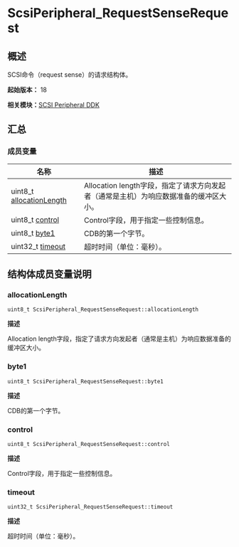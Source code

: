 # ScsiPeripheral_RequestSenseRequest


## 概述

SCSI命令（request sense）的请求结构体。

**起始版本：** 18

**相关模块：**[SCSI Peripheral DDK](_s_c_s_i.md)


## 汇总


### 成员变量

| 名称 | 描述 | 
| -------- | -------- |
| uint8_t [allocationLength](#allocationlength) | Allocation length字段，指定了请求方向发起者（通常是主机）为响应数据准备的缓冲区大小。 | 
| uint8_t [control](#control) | Control字段，用于指定一些控制信息。 | 
| uint8_t [byte1](#byte1) | CDB的第一个字节。 | 
| uint32_t [timeout](#timeout) | 超时时间（单位：毫秒）。 | 


## 结构体成员变量说明


### allocationLength

```
uint8_t ScsiPeripheral_RequestSenseRequest::allocationLength
```

**描述**

Allocation length字段，指定了请求方向发起者（通常是主机）为响应数据准备的缓冲区大小。


### byte1

```
uint8_t ScsiPeripheral_RequestSenseRequest::byte1
```

**描述**

CDB的第一个字节。


### control

```
uint8_t ScsiPeripheral_RequestSenseRequest::control
```

**描述**

Control字段，用于指定一些控制信息。


### timeout

```
uint32_t ScsiPeripheral_RequestSenseRequest::timeout
```

**描述**

超时时间（单位：毫秒）。
